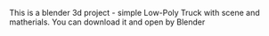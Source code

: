 This is a blender 3d project - simple Low-Poly Truck with scene and matherials. You can download it and open by Blender
